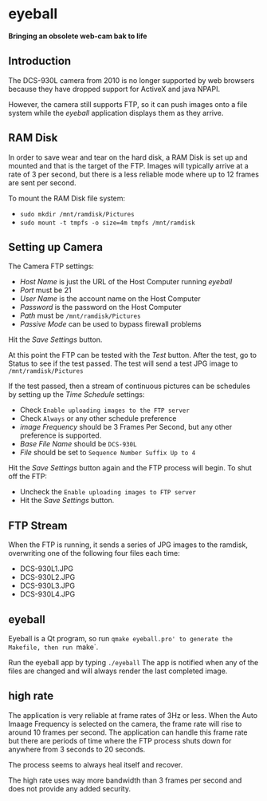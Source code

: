 # eyeball
**Bringing an obsolete web-cam bak to life**

## Introduction
The DCS-930L camera from 2010 is no longer supported by web browsers because they have dropped support for ActiveX and java NPAPI.

However, the camera still supports FTP, so it can push images onto a file system while the *eyeball* application displays them as they arrive.

## RAM Disk
In order to save wear and tear on the hard disk, a RAM Disk is set up and mounted and that is the target of the FTP.  Images will typically arrive at a rate of 3 per second, but there is a less reliable mode where up to 12 frames are sent per second.

To mount the RAM Disk file system:
* `sudo mkdir /mnt/ramdisk/Pictures`
* `sudo mount -t tmpfs -o size=4m tmpfs /mnt/ramdisk`

## Setting up Camera
The Camera FTP settings:
* *Host Name* is just the URL of the Host Computer running *eyeball*
* *Port* must be 21
* *User Name* is the account name on the Host Computer
* *Password* is the password on the Host Computer
* *Path* must be `/mnt/ramdisk/Pictures`
* *Passive Mode* can be used to bypass firewall problems

Hit the *Save Settings* button.

At this point the FTP can be tested with the *Test* button.
After the test, go to Status to see if the test passed.
The test will send a test JPG image to `/mnt/ramdisk/Pictures`

If the test passed, then a stream of continuous pictures can be schedules by setting up the *Time Schedule* settings:
* Check `Enable uploading images to the FTP server`
* Check `Always` or any other schedule preference
* *image Frequency* should be 3 Frames Per Second, but any other preference is supported.
* *Base File Name* should be `DCS-930L`
* *File* should be set to `Sequence Number Suffix Up to 4`

Hit the *Save Settings* button again and the FTP process will begin.
To shut off the FTP:
* Uncheck the `Enable uploading images to FTP server`
* Hit the *Save Settings* button.

## FTP Stream
When the FTP is running, it sends a series of JPG images to the ramdisk, overwriting one of the following four files each time:
* DCS-930L1.JPG
* DCS-930L2.JPG
* DCS-930L3.JPG
* DCS-930L4.JPG

## eyeball
Eyeball is a Qt program, so run `qmake eyeball.pro' to generate the Makefile, then run `make`.

Run the eyeball app by typing `./eyeball`
The app is notified when any of the files are changed and will always render the last completed image.

## high rate
The application is very reliable at frame rates of 3Hz or less.
When the Auto Imaage Frequency is selected on the camera, the frame rate will rise to around 10 frames per second.  The application can handle this frame rate but there are periods of time where the FTP process shuts down for anywhere from 3 seconds to 20 seconds.

The process seems to always heal itself and recover.

The high rate uses way more bandwidth than 3 frames per second and does not provide any added security.
